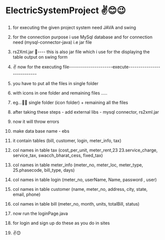 # ElectricSystemProject ✌😊😉
1. for executing the given project system need JAVA and swing 
2. for the connection purpose i use MySql database and for connection need (mysql-connector-java) i.e jar file
3. rs2Xml.jar 👀---- this is also jar file which i use for the displaying the table output on swing form
4. ✌ now for the executing file----------------------execute----------------------------

5. you have to put all the files in single folder
6. with icons in one folder and remaining files .....
7. eg...🤷‍♀️ single folder (icon folder) + remaining all the files 
     
8. after taking these steps - add external libs -  mysql connector, rs2xml.jar                                          
9. now it will throw errors 
10. make data base name - ebs
11. it contain tables (bill, customer, login, meter_info, tax)
12. col names in table tax (cost_per_unit, meter_rent,23 23.service_charge, service_tax, swacch_bharat_cess, fixed_tax)
13. col names in table meter_info (meter_no, meter_loc, meter_type, 25.phasecode, bill_type, days)
14. col names in table login (meter_no, userName, Name, password , user)
15. col names in table customer (name, meter_no, address, city, state, email, phone)
16. col names in table bill (meter_no, month, units, totalBill, status)   
17. now run the loginPage.java 
18.  for login and sign up do these as you do in sites 
19.  ✌😊 





















  
